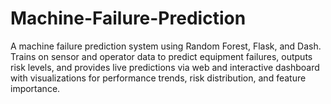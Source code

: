 # Machine-Failure-Prediction
A machine failure prediction system using Random Forest, Flask, and Dash. Trains on sensor and operator data to predict equipment failures, outputs risk levels, and provides live predictions via web and interactive dashboard with visualizations for performance trends, risk distribution, and feature importance.
